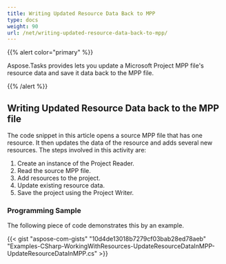 ```yaml
---
title: Writing Updated Resource Data Back to MPP
type: docs
weight: 90
url: /net/writing-updated-resource-data-back-to-mpp/
---
```


{{% alert color="primary" %}} 

Aspose.Tasks provides lets you update a Microsoft Project MPP file's resource data and save it data back to the MPP file.

{{% /alert %}} 
## **Writing Updated Resource Data back to the MPP file**
The code snippet in this article opens a source MPP file that has one resource. It then updates the data of the resource and adds several new resources. The steps involved in this activity are:

1. Create an instance of the Project Reader.
1. Read the source MPP file.
1. Add resources to the project.
1. Update existing resource data.
1. Save the project using the Project Writer.
### **Programming Sample**
The following piece of code demonstrates this by an example.

{{< gist "aspose-com-gists" "10d4de13018b7279cf03bab28ed78aeb" "Examples-CSharp-WorkingWithResources-UpdateResourceDataInMPP-UpdateResourceDataInMPP.cs" >}}
